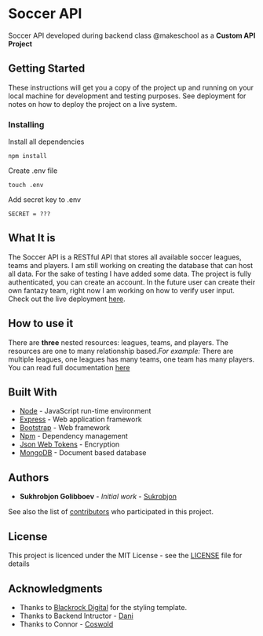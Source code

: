 # Soccer API

Soccer API developed during backend class @makeschool as a **Custom API Project**

## Getting Started

These instructions will get you a copy of the project up and running on your local machine for development and testing purposes. See deployment for notes on how to deploy the project on a live system.

### Installing

Install all dependencies

```
npm install
```

Create .env file

```
touch .env
```

Add secret key to .env

```
SECRET = ???
```

## What It is
The Soccer API is a RESTful API that stores all available soccer leagues, teams and players. I am still working on creating the database that can host all data. For the sake of testing I have added some data. The project is fully authenticated, you can create an account. In the future user can create their own fantazy team, right now I am working on how to verify user input. Check out the live deployment [here](https://football-api-sg.herokuapp.com/). 


## How to use it
There are **three** nested resources: leagues, teams, and players. The resources are one to many relationship based.*For example:* There are multiple leagues, one leagues has many teams, one team has many players. You can read full documentation [here](https://sukhrobjon.github.io/Soccer-API/)


 
## Built With

* [Node](https://nodejs.org/en/) - JavaScript run-time environment
* [Express](https://expressjs.com/) - Web application framework
* [Bootstrap](https://getbootstrap.com/) - Web framework
* [Npm](https://www.npmjs.com/) - Dependency management
* [Json Web Tokens](https://jwt.io/) - Encryption
* [MongoDB](https://www.mongodb.com/) - Document based database

## Authors

* **Sukhrobjon Golibboev** - *Initial work* - [Sukrobjon](https://github.com/Sukhrobjon)

See also the list of [contributors](https://github.com/Sukhrobjon/Soccer-API/graphs/contributors) who participated in this project.

## License

This project is licenced under the MIT License - see the <a href="https://github.com/Sukhrobjon/Soccer-API/blob/master/LICENSE">LICENSE</a> file for details

## Acknowledgments

* Thanks to [Blackrock Digital](https://github.com/BlackrockDigital) for the styling template.
* Thanks to Backend Intructor - [Dani](https://github.com/droxey)
* Thanks to Connor - [Coswold](https://github.com/Coswold)
